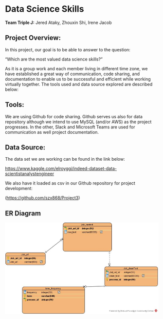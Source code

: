 # Data Science Skills

**Team Triple J:** Jered Ataky, Zhouxin Shi, Irene Jacob

## Project Overview:

In this project, our goal is to be able to answer to the question:

“Which are the most valued data science skills?” 

As it is a group work and each member living in different time zone, we have 
established a great way of communication, code sharing, and documentation to
enable us to be successful and efficient while working virtually together.
The tools used and data source explored are described below: 

## Tools:

We are using Github for code sharing. Github serves us also for data repository 
although we intend to use MySQL (and/or AWS) as the project progresses.
In the other, Slack and Microsoft Teams are used for communication as well
project documentation.

## Data Source:

The data set we are working can be found in the link below:

https://www.kaggle.com/elroyggj/indeed-dataset-data-scientistanalystengineer


We also have it loaded as csv in our Github repository for project development:

(https://github.com/szx868/Project3)


## ER Diagram
![](Entity_Relationship_Diagram.jpg "Image Title")




